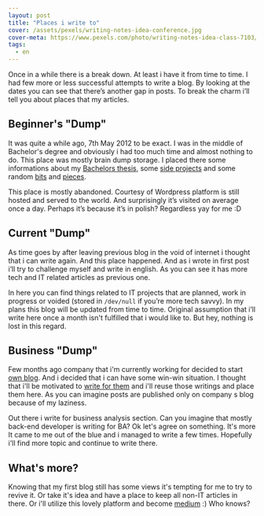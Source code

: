 ```yaml
---
layout: post
title: "Places i write to"
cover: /assets/pexels/writing-notes-idea-conference.jpg
cover-meta: https://www.pexels.com/photo/writing-notes-idea-class-7103/
tags:
  - en
---
```


Once in a while there is a break down. At least i have it from time to time. I had few more or less successful attempts to write a blog. By looking at the dates you can see that there’s another gap in posts. To break the charm i’ll tell you about places that my articles.

<!-- more -->

## Beginner's "Dump"

It was quite a while ago, 7th May 2012 to be exact. I was in the middle of Bachelor's degree and obviously i had too much time and almost nothing to do. This place was mostly brain dump storage. I placed there some informations about my [Bachelors thesis][opengl-tag], some [side projects][wine-tag] and some random [bits][gamedev-tag] and [pieces][random-category].

This place is mostly abandoned. Courtesy of Wordpress platform is still hosted and served to the world. And surprisingly it’s visited on average once a day. Perhaps it’s because it’s in polish? Regardless yay for me :D

## Current "Dump"

As time goes by after leaving previous blog in the void of internet i thought that i can write again. And this place happened. And as i wrote in first post i’ll try to challenge myself and write in english. As you can see it has more tech and IT related articles as previous one.

In here you can find things related to IT projects that are planned, work in progress or voided (stored in ``/dev/null`` if you’re more tech savvy). In my plans this blog will be updated from time to time. Original assumption that i’ll write here once a month isn't fulfilled that i would like to. But hey, nothing is lost in this regard.

## Business "Dump"

Few months ago company that i'm currently working for decided to start [own blog][blogersii]. And i decided that i can have some win-win situation. I thought that i'll be motivated to [write for them][blogersii-vircung] and i'll reuse those writings and place them here. As you can imagine posts are published only on company
s blog because of my laziness.

Out there i write for business analysis section. Can you imagine that mostly back-end developer is writing for BA? Ok let's agree on something. It's more  It came to me out of the blue and i managed to write a few times. Hopefully i'll find more topic and continue to write there.

## What's more?

Knowing that my first blog still has some views it's tempting for me to try to revive it. Or take it's idea and have a place to keep all non-IT articles in there. Or i'll utilize this lovely platform and become [medium][medium-vircung] :) Who knows?


[blogersii]:http://blogersii.pl/
[blogersii-vircung]:http://blogersii.pl/author/jacek-nakonieczny/
[medium-vircung]:https://medium.com/@vircung
[opengl-tag]:https://nawypasie.wordpress.com/tag/opengl/
[wine-tag]:https://nawypasie.wordpress.com/tag/wino/
[gamedev-tag]:https://nawypasie.wordpress.com/tag/gamedev/
[random-category]:https://nawypasie.wordpress.com/category/random/